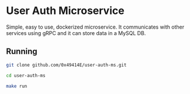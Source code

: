 # User Auth Microservice 

Simple, easy to use, dockerized microservice. It communicates with other services using gRPC and it can store data in a MySQL DB. 

## Running
```bash 
git clone github.com/0x49414E/user-auth-ms.git

cd user-auth-ms 

make run
```

